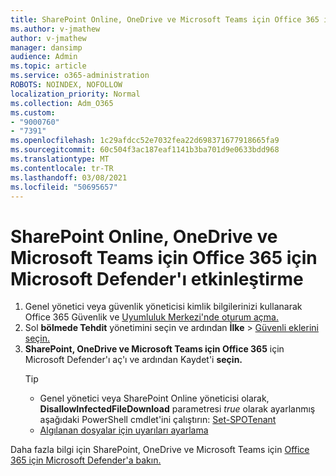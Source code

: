 ```yaml
---
title: SharePoint Online, OneDrive ve Microsoft Teams için Office 365 için Microsoft Defender'ı etkinleştirme
ms.author: v-jmathew
author: v-jmathew
manager: dansimp
audience: Admin
ms.topic: article
ms.service: o365-administration
ROBOTS: NOINDEX, NOFOLLOW
localization_priority: Normal
ms.collection: Adm_O365
ms.custom:
- "9000760"
- "7391"
ms.openlocfilehash: 1c29afdcc52e7032fea22d698371677918665fa9
ms.sourcegitcommit: 60c504f3ac187eaf1141b3ba701d9e0633bdd968
ms.translationtype: MT
ms.contentlocale: tr-TR
ms.lasthandoff: 03/08/2021
ms.locfileid: "50695657"
---
```

# <a name="enable-microsoft-defender-for-office-365-for-sharepoint-online-onedrive-and-microsoft-teams"></a>SharePoint Online, OneDrive ve Microsoft Teams için Office 365 için Microsoft Defender'ı etkinleştirme

1. Genel yönetici veya güvenlik yöneticisi kimlik bilgilerinizi kullanarak Office 365 Güvenlik ve [Uyumluluk Merkezi'nde oturum açma.](https://protection.office.com/)
2. Sol **bölmede Tehdit** yönetimini seçin ve ardından **İlke**  >  [Güvenli eklerini seçin.](https://protection.office.com/safeattachment)
3. **SharePoint, OneDrive ve Microsoft Teams için Office 365** için Microsoft Defender'ı aç'ı ve ardından Kaydet'i **seçin.**
    > [!TIP]
    >
    > - Genel yönetici veya SharePoint Online yöneticisi olarak, **DisallowInfectedFileDownload** parametresi *true* olarak ayarlanmış aşağıdaki PowerShell cmdlet'ini çalıştırın: [Set-SPOTenant](https://go.microsoft.com/fwlink/?linkid=2092301)
    > - [Algılanan dosyalar için uyarıları ayarlama](https://go.microsoft.com/fwlink/?linkid=2092110)

Daha fazla bilgi için SharePoint, OneDrive ve Microsoft Teams için [Office 365 için Microsoft Defender'a bakın.](https://go.microsoft.com/fwlink/?linkid=2092041)
